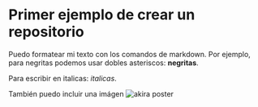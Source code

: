# Primer ejemplo de crear un repositorio

Puedo formatear mi texto con los comandos de markdown. Por ejemplo, para negritas podemos usar dobles asteriscos:
**negritas**.

Para escribir en italicas: *italicas*.


También puedo incluir una imágen ![akira poster](https://imgs.abduzeedo.com/files/articles/akira_fanart/ph1.jpg)
